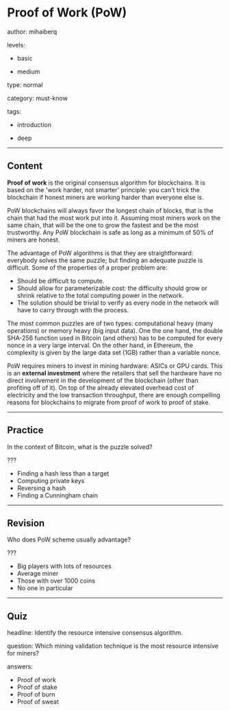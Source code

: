 # Proof of Work (PoW)
author: mihaiberq

levels:

  - basic

  - medium

type: normal

category: must-know

tags:

  - introduction

  - deep

---
## Content

**Proof of work** is the original consensus algorithm for blockchains. It is based on the 'work harder, not smarter' principle: you can't trick the blockchain if honest miners are working harder than everyone else is.

PoW blockchains will always favor the longest chain of blocks, that is the chain that had the most work put into it. Assuming most miners work on the same chain, that will be the one to grow the fastest and be the most trustworthy. Any PoW blockchain is safe as long as a minimum of 50% of miners are honest.

The advantage of PoW algorithms is that they are straightforward: everybody solves the same puzzle; but finding an adequate puzzle is difficult. Some of the properties of a proper problem are:
- Should be difficult to compute.
- Should allow for parameterizable cost: the difficulty should grow or shrink relative to the total computing power in the network.
- The solution should be trivial to verify as every node in the network will have to carry through with the process.

The most common puzzles are of two types: computational heavy (many operations) or memory heavy (big input data). One the one hand, the double SHA-256 function used in Bitcoin (and others) has to be computed for every nonce in a very large interval. On the other hand, in Ethereum, the complexity is given by the large data set (1GB) rather than a variable nonce. 

PoW requires miners to invest in mining hardware: ASICs or GPU cards. This is an **external investment** where the retailers that sell the hardware have no direct involvement in the development of the blockchain (other than profiting off of it). On top of the already elevated overhead cost of electricity and the low transaction throughput, there are enough compelling reasons for blockchains to migrate from proof of work to proof of stake. 

---
## Practice

In the context of Bitcoin, what is the puzzle solved?

???

* Finding a hash less than a target 
* Computing private keys
* Reversing a hash
* Finding a Cunningham chain

---
## Revision

Who does PoW scheme usually advantage?

???

* Big players with lots of resources
* Average miner
* Those with over 1000 coins
* No one in particular

---
## Quiz

headline: Identify the resource intensive consensus algorithm.

question: Which mining validation technique is the most resource intensive for miners?

answers:
  - Proof of work
  - Proof of stake
  - Proof of burn
  - Proof of sweat

